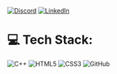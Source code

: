  [![Discord](https://img.shields.io/badge/Discord-%237289DA.svg?logo=discord&logoColor=white)](https://discord.gg/7YYcvDJw)  [![LinkedIn](https://img.shields.io/badge/LinkedIn-%230077B5.svg?logo=linkedin&logoColor=white)](https://linkedin.com/in/www.linkedin.com/in/mirkamol-atakhanov-8b2b43324) 

# 💻 Tech Stack:
![C++](https://img.shields.io/badge/c++-%2300599C.svg?style=for-the-badge&logo=c%2B%2B&logoColor=white) ![HTML5](https://img.shields.io/badge/html5-%23E34F26.svg?style=for-the-badge&logo=html5&logoColor=white) ![CSS3](https://img.shields.io/badge/css3-%231572B6.svg?style=for-the-badge&logo=css3&logoColor=white) ![GitHub](https://img.shields.io/badge/github-%23121011.svg?style=for-the-badge&logo=github&logoColor=white)
